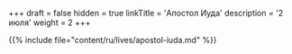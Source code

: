 +++
draft = false
hidden = true
linkTitle = 'Апостол Иуда'
description = '2 июля'
weight = 2
+++

{{% include file="content/ru/lives/apostol-iuda.md" %}}
